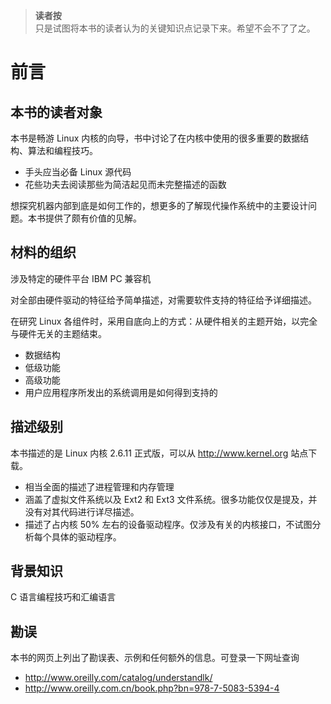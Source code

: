>**读者按**  
>只是试图将本书的读者认为的关键知识点记录下来。希望不会不了了之。

# 前言

## 本书的读者对象

本书是畅游 Linux 内核的向导，书中讨论了在内核中使用的很多重要的数据结构、算法和编程技巧。
- 手头应当必备 Linux 源代码
- 花些功夫去阅读那些为简洁起见而未完整描述的函数

想探究机器内部到底是如何工作的，想更多的了解现代操作系统中的主要设计问题。本书提供了颇有价值的见解。

## 材料的组织

涉及特定的硬件平台 IBM PC 兼容机

对全部由硬件驱动的特征给予简单描述，对需要软件支持的特征给予详细描述。

在研究 Linux 各组件时，采用自底向上的方式：从硬件相关的主题开始，以完全与硬件无关的主题结束。

- 数据结构
- 低级功能
- 高级功能
- 用户应用程序所发出的系统调用是如何得到支持的

## 描述级别

本书描述的是 Linux 内核 2.6.11 正式版，可以从 http://www.kernel.org 站点下载。

- 相当全面的描述了进程管理和内存管理
- 涵盖了虚拟文件系统以及 Ext2 和 Ext3 文件系统。很多功能仅仅是提及，并没有对其代码进行详尽描述。
- 描述了占内核 50% 左右的设备驱动程序。仅涉及有关的内核接口，不试图分析每个具体的驱动程序。

## 背景知识

C 语言编程技巧和汇编语言

## 勘误

本书的网页上列出了勘误表、示例和任何额外的信息。可登录一下网址查询

- http://www.oreilly.com/catalog/understandlk/
- http://www.oreilly.com.cn/book.php?bn=978-7-5083-5394-4